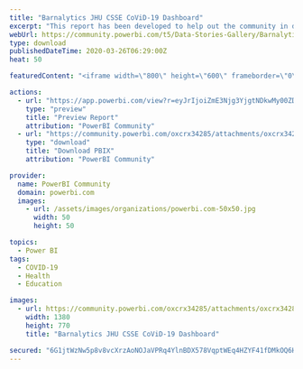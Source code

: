 ```yaml
---
title: "Barnalytics JHU CSSE CoViD-19 Dashboard"
excerpt: "This report has been developed to help out the community in demonstrating how to connect to the JHU CSSE CoViD-19 dataset stored on Github ("
webUrl: https://community.powerbi.com/t5/Data-Stories-Gallery/Barnalytics-JHU-CSSE-CoViD-19-Dashboard/m-p/993401
type: download
publishedDateTime: 2020-03-26T06:29:00Z
heat: 50

featuredContent: "<iframe width=\"800\" height=\"600\" frameborder=\"0\" src=\"https://app.powerbi.com/view?r=eyJrIjoiZmE3Njg3YjgtNDkwMy00ZDAxLWJhMDItMzgzZjJlMDgyMGNiIiwidCI6IjdlMzVhYmUwLTZiNWYtNDA2Ni04ZTdjLTg4Y2JiNmQwN2I2YyJ9\"></iframe>"

actions:
  - url: "https://app.powerbi.com/view?r=eyJrIjoiZmE3Njg3YjgtNDkwMy00ZDAxLWJhMDItMzgzZjJlMDgyMGNiIiwidCI6IjdlMzVhYmUwLTZiNWYtNDA2Ni04ZTdjLTg4Y2JiNmQwN2I2YyJ9"
    type: "preview"
    title: "Preview Report"
    attribution: "PowerBI Community"
  - url: "https://community.powerbi.com/oxcrx34285/attachments/oxcrx34285/DataStoriesGallery/3571/2/Barnalytics%20CoViD-19.pbix"
    type: "download"
    title: "Download PBIX"
    attribution: "PowerBI Community"

provider:
  name: PowerBI Community
  domain: powerbi.com
  images:
    - url: /assets/images/organizations/powerbi.com-50x50.jpg
      width: 50
      height: 50

topics:
  - Power BI
tags:
  - COVID-19
  - Health
  - Education

images:
  - url: https://community.powerbi.com/oxcrx34285/attachments/oxcrx34285/DataStoriesGallery/3571/1/Annotation%202020-03-23%20180326.png
    width: 1380
    height: 770
    title: "Barnalytics JHU CSSE CoViD-19 Dashboard"

secured: "6G1jtWzNw5p8v8vcXrzAoNOJaVPRq4YlnBDX578VqptWEq4HZYF41fDMkOQ6HpVaWSazCjGd59TjwBmHqJ8QMp7krE8co1PCguxGC0U3a1hF4A3X/MoCBG06+KWDGPKJ9HR1y/1bjbErRYOzFo6kzAxdGLU6AO6y3p3e2s0zzQT9A7veuULGWHYu8BRH8CARW6slb/sqSVjIbv1Y/1bdnYqACGV1Vf9KBN6n+ZVlWhxqFp3IYuKdxXThrHdWdKfiwvisFgHo7iZxZLT7Wo39nJx3xV2W/yN4JnzGGLqc6RnejjkwMKQw0U3GYrKzdOt8o5xOeuU7xSXKFe0+nXKmyA7ZDyrRfNuHZz3qM6qcOk63apzGU2aV9gG/Etx/SUKAb6nYQyWzW+1Y9RjIApXnzg==;Bp9TUQjbxTbe9AfMJL56bw=="
---
```


